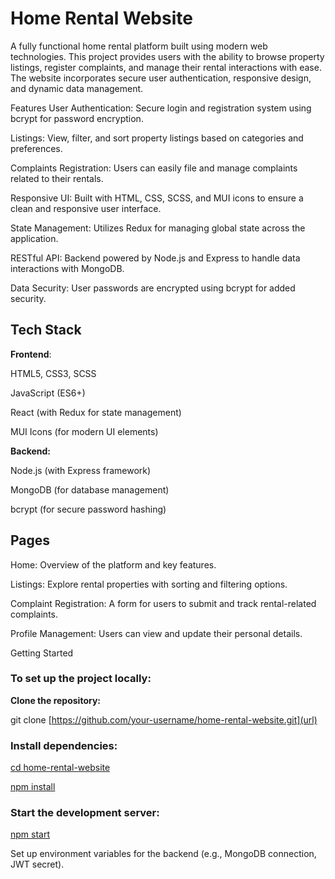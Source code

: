 # **Home Rental Website**


A fully functional home rental platform built using modern web technologies. This project provides users with the ability to browse property listings, register complaints, and manage their rental interactions with ease. The website incorporates secure user authentication, responsive design, and dynamic data management.

Features
User Authentication: Secure login and registration system using bcrypt for password encryption.


Listings: View, filter, and sort property listings based on categories and preferences.


Complaints Registration: Users can easily file and manage complaints related to their rentals.


Responsive UI: Built with HTML, CSS, SCSS, and MUI icons to ensure a clean and responsive user interface.

State Management: Utilizes Redux for managing global state across the application.

RESTful API: Backend powered by Node.js and Express to handle data interactions with MongoDB.

Data Security: User passwords are encrypted using bcrypt for added security.

## **Tech Stack**
**Frontend**:

HTML5, CSS3, SCSS

JavaScript (ES6+)

React (with Redux for state management)

MUI Icons (for modern UI elements)

**Backend:**

Node.js (with Express framework)

MongoDB (for database management)

bcrypt (for secure password hashing)

## **Pages**

Home: Overview of the platform and key features.

Listings: Explore rental properties with sorting and filtering options.

Complaint Registration: A form for users to submit and track rental-related complaints.

Profile Management: Users can view and update their personal details.

Getting Started

### To set up the project locally:

**Clone the repository:**


git clone [https://github.com/your-username/home-rental-website.git](url)

### **Install dependencies:**


[cd home-rental-website](url)

[npm install](url)

### **Start the development server:**


[npm start](url)

Set up environment variables for the backend (e.g., MongoDB connection, JWT secret).
